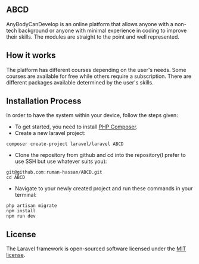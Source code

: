 

##  ABCD

AnyBodyCanDevelop is an online platform that allows anyone with a non-tech background or anyone with minimal experience in coding to improve their skills. The modules are straight to the point and well represented.



## How it works
The platform has different courses depending on the user's needs. Some courses are available for free while others require a subscription. There are different packages available determined by the user's skills.

## Installation Process

In order to have the system within your device, follow the steps given:

- To get started, you need to install [PHP Composer](https://getcomposer.org/).
- Create a new laravel project:
```
composer create-project laravel/laravel ABCD
```
- Clone the repository from github and cd into the repository(I prefer to use SSH but use whatever suits you):
```
git@github.com:ruman-hassan/ABCD.git
cd ABCD
```


- Navigate to your newly created project and run these commands in your terminal:
 ```
php artisan migrate
npm install
npm run dev
```

## License

The Laravel framework is open-sourced software licensed under the [MIT license](https://opensource.org/licenses/MIT).

